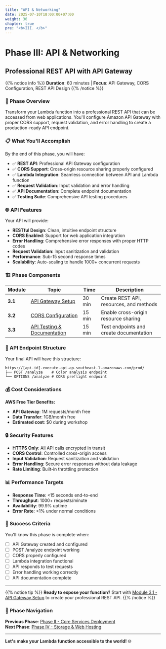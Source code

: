 ```yaml
---
title: "API & Networking"
date: 2025-07-10T18:00:00+07:00
weight: 30
chapter: true
pre: "<b>III. </b>"
---
```


# Phase III: API & Networking
## Professional REST API with API Gateway

{{% notice info %}}
**Duration**: 60 minutes | **Focus**: API Gateway, CORS Configuration, REST API Design
{{% /notice %}}

### 🎯 Phase Overview

Transform your Lambda function into a professional REST API that can be accessed from web applications. You'll configure Amazon API Gateway with proper CORS support, request validation, and error handling to create a production-ready API endpoint.

### 📋 What You'll Accomplish

By the end of this phase, you will have:

- ✅ **REST API**: Professional API Gateway configuration
- ✅ **CORS Support**: Cross-origin resource sharing properly configured
- ✅ **Lambda Integration**: Seamless connection between API and Lambda function
- ✅ **Request Validation**: Input validation and error handling
- ✅ **API Documentation**: Complete endpoint documentation
- ✅ **Testing Suite**: Comprehensive API testing procedures

### 🌐 API Features

Your API will provide:

- **RESTful Design**: Clean, intuitive endpoint structure
- **CORS Enabled**: Support for web application integration
- **Error Handling**: Comprehensive error responses with proper HTTP codes
- **Request Validation**: Input sanitization and validation
- **Performance**: Sub-15 second response times
- **Scalability**: Auto-scaling to handle 1000+ concurrent requests

### 🏗️ Phase Components

| Module | Topic | Time | Description |
|--------|-------|------|-------------|
| **3.1** | [API Gateway Setup](3-1-api-gateway-setup/) | 30 min | Create REST API, resources, and methods |
| **3.2** | [CORS Configuration](3-2-cors-configuration/) | 15 min | Enable cross-origin resource sharing |
| **3.3** | [API Testing & Documentation](3-3-api-testing/) | 15 min | Test endpoints and create documentation |

### 🔗 API Endpoint Structure

Your final API will have this structure:
```
https://[api-id].execute-api.ap-southeast-1.amazonaws.com/prod/
├── POST /analyze    # Color analysis endpoint
└── OPTIONS /analyze # CORS preflight endpoint
```

### 💰 Cost Considerations

**AWS Free Tier Benefits:**
- **API Gateway**: 1M requests/month free
- **Data Transfer**: 1GB/month free
- **Estimated cost**: $0 during workshop

### 🔒 Security Features

- **HTTPS Only**: All API calls encrypted in transit
- **CORS Control**: Controlled cross-origin access
- **Input Validation**: Request sanitization and validation
- **Error Handling**: Secure error responses without data leakage
- **Rate Limiting**: Built-in throttling protection

### 📊 Performance Targets

- **Response Time**: <15 seconds end-to-end
- **Throughput**: 1000+ requests/minute
- **Availability**: 99.9% uptime
- **Error Rate**: <1% under normal conditions

### 🎯 Success Criteria

You'll know this phase is complete when:
- [ ] API Gateway created and configured
- [ ] POST /analyze endpoint working
- [ ] CORS properly configured
- [ ] Lambda integration functional
- [ ] API responds to test requests
- [ ] Error handling working correctly
- [ ] API documentation complete

---

{{% notice tip %}}
**Ready to expose your function?** Start with [Module 3.1 - API Gateway Setup](3-1-api-gateway-setup/) to create your professional REST API.
{{% /notice %}}

### 🔄 Phase Navigation

**Previous Phase**: [Phase II - Core Services Deployment](../2-core-services/)  
**Next Phase**: [Phase IV - Storage & Web Hosting](../4-storage-web/)

---

**Let's make your Lambda function accessible to the world!** 🌐
